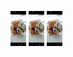 <p float="left">
  <img src="https://github.com/kiselyv77/RsesTok/blob/master/screenshots/Home.jpg" width="5%" height="5%"/>
  <img src="https://github.com/kiselyv77/RsesTok/blob/master/screenshots/Home.jpg" width="5%" height="5%"/>
  <img src="https://github.com/kiselyv77/RsesTok/blob/master/screenshots/Home.jpg" width="5%" height="5%"/>
</p>
    
    
